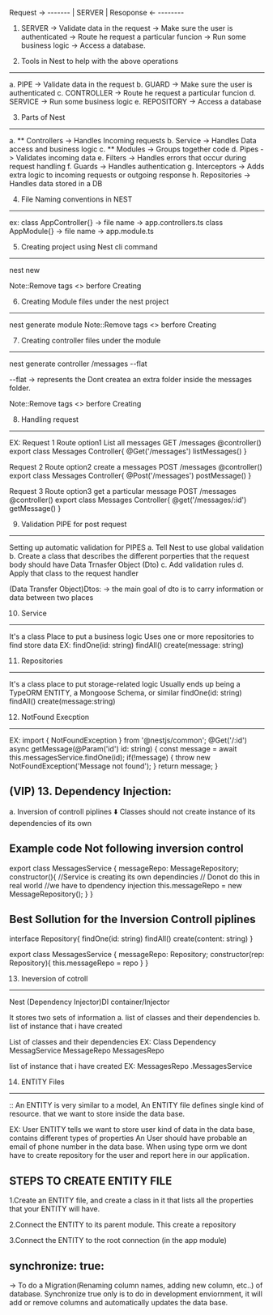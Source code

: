 Request   ->     -------
                | SERVER |
Resoponse <-     --------

1. SERVER ->  Validate data in the request -> Make sure the user is authenticated -> Route he request a particular funcion -> Run some business logic -> Access a database.


2. Tools in Nest to help with the above operations
-----------------------------------------------
a. PIPE       -> Validate data in the request
b. GUARD      -> Make sure the user is authenticated
c. CONTROLLER -> Route he request a particular funcion
d. SERVICE    -> Run some business logic
e. REPOSITORY -> Access a database

3. Parts of Nest
----------------
a. ** Controllers   -> Handles Incoming requests 
b. Service          -> Handles Data access and business logic
c. ** Modules       -> Groups together code
d. Pipes            -> Validates incoming data
e. Filters          -> Handles errors that occur during request handling
f. Guards           -> Handles authentication
g. Interceptors     -> Adds extra logic to incoming requests or outgoing response
h. Repositories     -> Handles data stored in a DB

4. File Naming conventions in NEST
-----------------------------------
ex: 
class AppController{} -> file name -> app.controllers.ts
class AppModule{}     -> file name -> app.module.ts

5. Creating project using Nest cli command
------------------------------------------
nest new <projectName>

Note::Remove tags <> berfore Creating

6. Creating Module files under the nest project
----------------------------------------
nest generate module <fileName> 
Note::Remove tags <> berfore Creating

7. Creating controller files under the module
---------------------------------------------
nest generate controller <Module FolderName><Controller Name>/messages --flat

--flat -> represents the Dont createa an extra folder inside the messages folder.

Note::Remove tags <> berfore Creating

8. Handling request
-------------------
EX:
Request 1               Route                       option1
List all messages    GET /messages                  @controller()
                                                    export class Messages Controller{
                                                        @Get('/messages')
                                                        listMessages()
                                                    }

Request 2               Route                       option2
create a messages    POST /messages                 @controller()
                                                    export class Messages Controller{
                                                        @Post('/messages')
                                                        postMessage()
                                                    }

Request 3                       Route               option3
get a particular message    POST /messages          @controller()
                                                    export class Messages Controller{
                                                        @get('/messages/:id')
                                                        getMessage()
                                                    }

9. Validation PIPE for post request
-----------------------------------
Setting up automatic validation for PIPES
a. Tell Nest to use global validation
b. Create a class that describes the different porperties that the request body should have 
Data Trnasfer Object (Dto)
c. Add validation rules
d. Apply that class to the request handler

(Data Transfer Object)Dtos: -> the main goal of dto is to carry information or data between two places

10. Service
-----------
It's a class
Place to put a business logic
Uses one or more repositories to find store data
EX:
findOne(id: string)
findAll()
create(message: string)

11. Repositories
-----------------
It's a class
place to put storage-related logic
Usually ends up being a TypeORM ENTITY, a Mongoose Schema, or similar
findOne(id: string)
findAll()
create(message:string)

12. NotFound Execption
-----------------------
EX:
import { NotFoundException } from '@nestjs/common';
@Get('/:id')
    async getMessage(@Param('id') id: string) {
        const message = await this.messagesService.findOne(id);
        if(!message) {
            throw new NotFoundException('Message not found');
        }
        return message;
    } 

(VIP) 13. Dependency Injection:
-------------------------------

a. Inversion of controll piplines
             ⬇️
  Classes should not create instance of its dependencies of its own

Example code Not following inversion control
---------------------------------------------
export class MessagesService {
    messageRepo: MessageRepository;
    constructor(){
        //Service is creating its own dependincies
        // Donot do this in real world
        //we have to dpendency injection
        this.messageRepo = new MessageRepository();
    }
}

Best Sollution for the Inversion Controll piplines
--------------------------------------------------
interface Repository{
    findOne(id: string)
    findAll()
    create(content: string)
}

export class MessagesService {
    messageRepo: Repository;
    constructor(rep: Repository){
        this.messageRepo = repo
    }
}

13. Ineversion of cotroll
-------------------------
Nest (Dependency Injector)DI container/Injector

It stores two sets of information 
a. list of classes and their dependencies
b. list of instance that i have created

List of classes and their dependencies
EX: 
  Class                 Dependency 
MessagService           MessageRepo
MessagesRepo         

list of instance that i have created
EX:
MessagesRepo            .MessagesService

14. ENTITY Files
----------------
:: An ENTITY is very similar to a model, An ENTITY file defines single kind of resource. 
that we want to store inside the data base.

EX: User ENTITY  tells we want to store user kind of data in the data base, contains different types
of properties 
An User should have probable an email of phone number in the data base.
When using type orm we dont have to create repository for the user and report here in our application.

STEPS TO CREATE ENTITY FILE
---------------------------
1.Create an ENTITY file, and create a class in it that lists all the properties that your ENTITY will have.

2.Connect the ENTITY to its parent module. This create a repository

3.Connect the ENTITY to the root connection (in the app module)

 synchronize: true:  
 ------------------
 -> To do a Migration(Renaming column names, adding new column, etc..) of database.
 Synchronize true only is to do in development enviornment, it will add or remove columns
 and automatically updates the data base.
